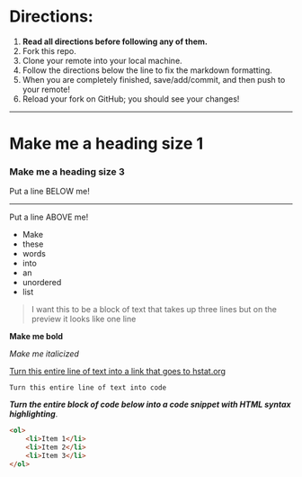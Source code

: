 # Directions:
1. **Read all directions before following any of them.**
2. Fork this repo.
2. Clone your remote into your local machine.
3. Follow the directions below the line to fix the markdown formatting.
4. When you are completely finished, save/add/commit, and then push to your remote!
5. Reload your fork on GitHub; you should see your changes!

---

# Make me a heading size 1
### Make me a heading size 3

Put a line BELOW me!

---

Put a line ABOVE me!

* Make
* these
* words
* into
* an
* unordered
* list


>I want this to be a block of text
>that takes up three lines but on
>the preview it looks like one line

**Make me bold**

_Make me italicized_

[Turn this entire line of text into a link that goes to hstat.org](http://hstat.org) 

`Turn this entire line of text into code`

*__Turn the entire block of code below into a code snippet with HTML syntax highlighting__*.

```html
<ol>
    <li>Item 1</li>
    <li>Item 2</li>
    <li>Item 3</li>
</ol>
```
